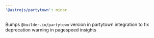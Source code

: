 ```yaml
---
'@astrojs/partytown': minor
---
```


Bumps `@builder.io/partytown` version in partytown integration to fix deprecation warning in pagespeed insights
